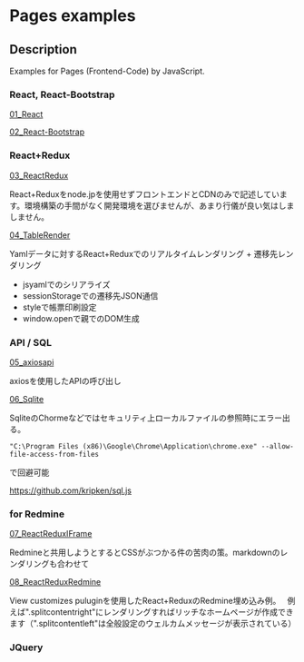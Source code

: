 # Pages examples

## Description

Examples for Pages (Frontend-Code) by JavaScript.

### React, React-Bootstrap

[01_React]("01_react.html")

[02_React-Bootstrap]("02_react-bootstrap.html")

### React+Redux

[03_ReactRedux]("03_ReactRedux.html")

React+Reduxをnode.jpを使用せずフロントエンドとCDNのみで記述しています。環境構築の手間がなく開発環境を選びませんが、あまり行儀が良い気はしましません。

[04_TableRender]("04_TableRender.html")

Yamlデータに対するReact+Reduxでのリアルタイムレンダリング + 遷移先レンダリング

- jsyamlでのシリアライズ
- sessionStorageでの遷移先JSON通信
- styleで帳票印刷設定
- window.openで親でのDOM生成

### API / SQL

[05_axiosapi]("05_axiosapi.html")

axiosを使用したAPIの呼び出し

[06_Sqlite]("06_sqlite.html")

SqliteのChormeなどではセキュリティ上ローカルファイルの参照時にエラー出る。

```
"C:\Program Files (x86)\Google\Chrome\Application\chrome.exe" --allow-file-access-from-files
```
で回避可能

https://github.com/kripken/sql.js

### for Redmine

[07_ReactReduxIFrame]("07_ReactReduxIFrame.html")

Redmineと共用しようとするとCSSがぶつかる件の苦肉の策。markdownのレンダリングも合わせて

[08_ReactReduxRedmine]("08_ReactReduxRedmine.html")

View customizes puluginを使用したReact+ReduxのRedmine埋め込み例。  
例えば".splitcontentright"にレンダリングすればリッチなホームページが作成できます（".splitcontentleft"は全般設定のウェルカムメッセージが表示されている）

### JQuery



